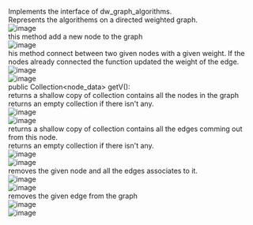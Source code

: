 Implements the interface of dw_graph_algorithms.<br>
Represents the algorithems on a directed weighted graph.<br>
![image](https://user-images.githubusercontent.com/74323809/102721045-e2db0e80-4300-11eb-9b2c-a318ab4245ef.png)<br>
this method add a new node to the graph<br>
![image](https://user-images.githubusercontent.com/74323809/102720600-fcc72200-42fd-11eb-8e39-5df9af1e8b78.png)<br>
his method connect between two given nodes with a given weight. If the nodes already connected the function updated the weight of the edge.<br>
![image](https://user-images.githubusercontent.com/74323809/102720624-22542b80-42fe-11eb-92dd-9efcc4f77665.png)<br>
![image](https://user-images.githubusercontent.com/74323809/102720657-59c2d800-42fe-11eb-9253-1d797cf83c84.png)<br>
public Collection<node_data> getV():<br>
returns a shallow copy of collection contains all the nodes in the graph<br>
returns an empty collection if there isn't any.<br>
![image](https://user-images.githubusercontent.com/74323809/102720715-a3132780-42fe-11eb-840c-65e9b91317b8.png)<br>
![image](https://user-images.githubusercontent.com/74323809/102720784-0ef59000-42ff-11eb-93c1-fce07ac4fe6b.png)<br>
returns a shallow copy of collection contains all the edges comming out from this node.<br>
returns an empty collection if there isn't any.<br>
![image](https://user-images.githubusercontent.com/74323809/102720816-45330f80-42ff-11eb-9816-d2fc7fa2106f.png)<br>
![image](https://user-images.githubusercontent.com/74323809/102720890-c25e8480-42ff-11eb-864c-dc28ed254369.png)<br>
removes the given node and all the edges associates to it.<br>
![image](https://user-images.githubusercontent.com/74323809/102720932-00f43f00-4300-11eb-82e7-b6805baa2ee5.png)<br>
![image](https://user-images.githubusercontent.com/74323809/102720963-4fa1d900-4300-11eb-9ce6-93dd590ef55f.png)<br>
removes the given edge from the graph<br>
![image](https://user-images.githubusercontent.com/74323809/102720998-6ea06b00-4300-11eb-8d76-ccd60d9d40df.png)<br>
![image](https://user-images.githubusercontent.com/74323809/102721019-94c60b00-4300-11eb-9168-42bbe407150f.png)<br>







